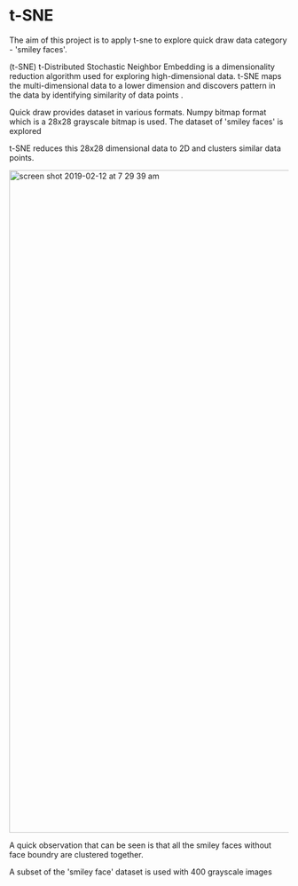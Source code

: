 # t-SNE

The aim of this project is to apply t-sne to explore quick draw data category - 'smiley faces'.

(t-SNE) t-Distributed Stochastic Neighbor Embedding is a dimensionality reduction algorithm used for exploring high-dimensional data. t-SNE maps the multi-dimensional data to a lower dimension and discovers pattern in the data by identifying similarity of data points .

Quick draw provides dataset in various formats. Numpy bitmap format which is a  28x28 grayscale bitmap is used.
The dataset of 'smiley faces' is explored  

t-SNE reduces this 28x28 dimensional data to 2D and clusters similar data points. 

<img width="1194" alt="screen shot 2019-02-12 at 7 29 39 am" src="https://user-images.githubusercontent.com/10797531/52593282-a7699080-2e9c-11e9-92a0-e317803c99dd.png">

A quick observation that can be seen is that all the smiley faces without face boundry are clustered together.

A subset of the 'smiley face' dataset is used with 400 grayscale images








